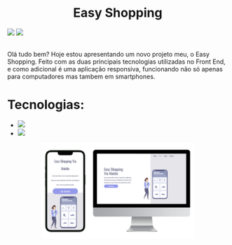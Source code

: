 <h1 align="center">Easy Shopping</h1>
<a align="center" href="https://www.instagram.com/_adrian.mth/" ><img src="https://img.shields.io/badge/Instagram-E4405F?style=for-the-badge&logo=instagram&logoColor=white" /></a>
<a align="center" href="https://www.linkedin.com/in/adrian-oliveira-74801b2b2/" ><img src="https://img.shields.io/badge/LinkedIn-0077B5?style=for-the-badge&logo=linkedin&logoColor=white" /></a>
<br>
<br>
<p>Olá tudo bem? Hoje estou apresentando um novo projeto meu, o Easy Shopping. Feito com as duas principais tecnologias utilizadas no Front End, e como adicional é uma aplicação responsiva, funcionando não só apenas para computadores mas tambem em smartphones.</p>

<h1>Tecnologias:</h1>

 - <img src="https://img.shields.io/badge/HTML5-E34F26?style=for-the-badge&logo=html5&logoColor=white"/> 

 - <img src="https://img.shields.io/badge/CSS3-1572B6?style=for-the-badge&logo=css3&logoColor=white" />
 

<div align="center">
    <img width="350px" alt="layout" src="https://github.com/AdrianPGM/Easy-Shopping/blob/master/assets/layout.png?raw=true"/>
<div>
